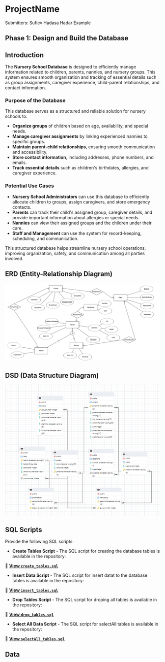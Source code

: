 

# ProjectName 

Submitters: Sufiev Hadasa Hadar Example

## Phase 1: Design and Build the Database  

## Introduction

The **Nursery School Database** is designed to efficiently manage information related to children, parents, nannies, and nursery groups. This system ensures smooth organization and tracking of essential details such as group assignments, caregiver experience, child-parent relationships, and contact information.

### Purpose of the Database
This database serves as a structured and reliable solution for nursery schools to:  
- **Organize groups** of children based on age, availability, and special needs.  
- **Manage caregiver assignments** by linking experienced nannies to specific groups.  
- **Maintain parent-child relationships**, ensuring smooth communication and accessibility.  
- **Store contact information**, including addresses, phone numbers, and emails.  
- **Track essential details** such as children's birthdates, allergies, and caregiver experience.  

### Potential Use Cases
- **Nursery School Administrators** can use this database to efficiently allocate children to groups, assign caregivers, and store emergency contacts.  
- **Parents** can track their child's assigned group, caregiver details, and provide important information about allergies or special needs.  
- **Nannies** can view their assigned groups and the children under their care.  
- **Staff and Management** can use the system for record-keeping, scheduling, and communication.  

This structured database helps streamline nursery school operations, improving organization, safety, and communication among all parties involved.

##  ERD (Entity-Relationship Diagram)    
![ERD Diagram](Phase1/ERDAndDSTFiles/ERD.png)  

##  DSD (Data Structure Diagram)   
![DSD Diagram](Phase1/ERDAndDSTFiles/DSD.png)  

##  SQL Scripts  
Provide the following SQL scripts:  
- **Create Tables Script** - The SQL script for creating the database tables is available in the repository:  

📜 **[View `create_tables.sql`](scripts/create_tables.sql)**  

- **Insert Data Script** - The SQL script for insert datat to the database tables is available in the repository:  

📜 **[View `insert_tables.sql`](scripts/create_tables.sql)**  
 
- **Drop Tables Script** - The SQL script for droping all tables is available in the repository:  

📜 **[View `drop_tables.sql`](scripts/create_tables.sql)**  

- **Select All Data Script**  - The SQL script for selectAll tables is available in the repository:  

📜 **[View `selectAll_tables.sql`](scripts/create_tables.sql)**  
  
##  Data



